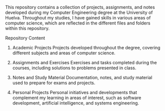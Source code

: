 This repository contains a collection of projects, assignments, and notes developed during my Computer Engineering degree at the University of Huelva. Throughout my studies, I have gained skills in various areas of computer science, which are reflected in the different files and folders within this repository.

Repository Content
1. Academic Projects
Projects developed throughout the degree, covering different subjects and areas of computer science.

2. Assignments and Exercises
Exercises and tasks completed during the courses, including solutions to problems presented in class.

3. Notes and Study Material
Documentation, notes, and study material used to prepare for exams and projects.

4. Personal Projects
Personal initiatives and developments that complement my learning in areas of interest, such as software development, artificial intelligence, and systems engineering.
